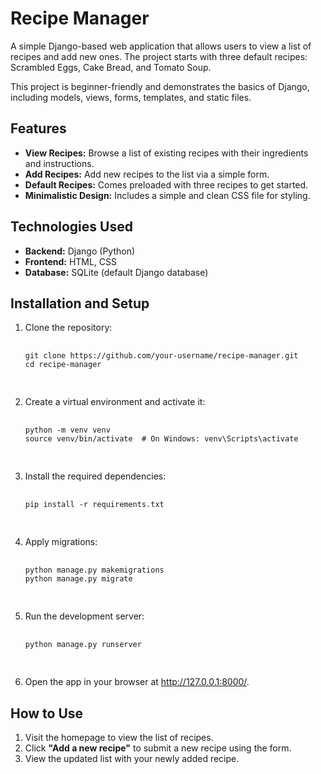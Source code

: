 # Recipe Manager

<p>A simple Django-based web application that allows users to view a list of recipes and add new ones. The project starts with three default recipes: Scrambled Eggs, Cake Bread, and Tomato Soup.</p>

<p>This project is beginner-friendly and demonstrates the basics of Django, including models, views, forms, templates, and static files.</p>

<h2>Features</h2>
<ul>
  <li><strong>View Recipes:</strong> Browse a list of existing recipes with their ingredients and instructions.</li>
  <li><strong>Add Recipes:</strong> Add new recipes to the list via a simple form.</li>
  <li><strong>Default Recipes:</strong> Comes preloaded with three recipes to get started.</li>
  <li><strong>Minimalistic Design:</strong> Includes a simple and clean CSS file for styling.</li>
</ul>

<h2>Technologies Used</h2>
<ul>
  <li><strong>Backend:</strong> Django (Python)</li>
  <li><strong>Frontend:</strong> HTML, CSS</li>
  <li><strong>Database:</strong> SQLite (default Django database)</li>
</ul>

<h2>Installation and Setup</h2>
<ol>
  <li>Clone the repository:
    <pre>
    <code>
git clone https://github.com/your-username/recipe-manager.git
cd recipe-manager
    </code>
    </pre>
  </li>
  <li>Create a virtual environment and activate it:
    <pre>
    <code>
python -m venv venv
source venv/bin/activate  # On Windows: venv\Scripts\activate
    </code>
    </pre>
  </li>
  <li>Install the required dependencies:
    <pre>
    <code>
pip install -r requirements.txt
    </code>
    </pre>
  </li>
  <li>Apply migrations:
    <pre>
    <code>
python manage.py makemigrations
python manage.py migrate
    </code>
    </pre>
  </li>
  <li>Run the development server:
    <pre>
    <code>
python manage.py runserver
    </code>
    </pre>
  </li>
  <li>Open the app in your browser at <a href="http://127.0.0.1:8000/">http://127.0.0.1:8000/</a>.</li>
</ol>

<h2>How to Use</h2>
<ol>
  <li>Visit the homepage to view the list of recipes.</li>
  <li>Click <strong>"Add a new recipe"</strong> to submit a new recipe using the form.</li>
  <li>View the updated list with your newly added recipe.</li>
</ol>
